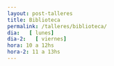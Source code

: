 ```yaml
---
layout: post-talleres
title: Biblioteca
permalink: /talleres/biblioteca/
dia:   [ lunes]
dia-2:   [ viernes]
hora: 10 a 12hs
hora-2: 11 a 13hs
---
```

